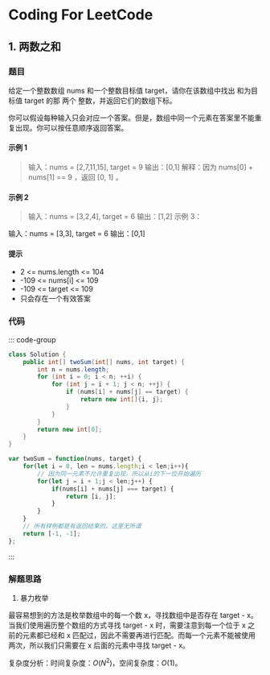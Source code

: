 <!-- ---
title: 刷题
layout: page
--- -->

# Coding For LeetCode

## 1. 两数之和 <Badge type="tip" text="简单" />

### 题目

给定一个整数数组 nums 和一个整数目标值 target，请你在该数组中找出 和为目标值 target 的那 两个 整数，并返回它们的数组下标。

你可以假设每种输入只会对应一个答案。但是，数组中同一个元素在答案里不能重复出现。你可以按任意顺序返回答案。

#### 示例 1

> 输入：nums = [2,7,11,15], target = 9
> 输出：[0,1]
> 解释：因为 nums[0] + nums[1] == 9 ，返回 [0, 1] 。

#### 示例 2

> 输入：nums = [3,2,4], target = 6
> 输出：[1,2]
> 示例 3：

输入：nums = [3,3], target = 6
输出：[0,1]

#### 提示

- 2 <= nums.length <= 104
- -109 <= nums[i] <= 109
- -109 <= target <= 109
- 只会存在一个有效答案

### 代码

::: code-group

```Java [Java]
class Solution {
    public int[] twoSum(int[] nums, int target) {
        int n = nums.length;
        for (int i = 0; i < n; ++i) {
            for (int j = i + 1; j < n; ++j) {
                if (nums[i] + nums[j] == target) {
                    return new int[]{i, j};
                }
            }
        }
        return new int[0];
    }
}
```

```JavaScript [JavaScript]
var twoSum = function(nums, target) {
    for(let i = 0, len = nums.length;i < len;i++){
        // 因为同一元素不允许重复出现，所以从i的下一位开始遍历
        for(let j = i + 1;j < len;j++) {
            if(nums[i] + nums[j] === target) {
                return [i, j];
            }
        }
    }
    // 所有样例都是有返回结果的，这里无所谓
    return [-1, -1];
};

```

:::

### 解题思路

1. 暴力枚举

最容易想到的方法是枚举数组中的每一个数 x，寻找数组中是否存在 target - x。
当我们使用遍历整个数组的方式寻找 target - x 时，需要注意到每一个位于 x 之前的元素都已经和 x 匹配过，因此不需要再进行匹配。而每一个元素不能被使用两次，所以我们只需要在 x 后面的元素中寻找 target - x。

复杂度分析：时间复杂度：$O(N^2)$，空间复杂度：$O(1)$。
